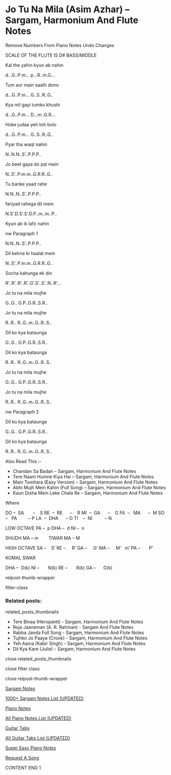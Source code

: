 
# Jo Tu Na Mila (Asim Azhar) – Sargam, Harmonium And Flute Notes

Remove Numbers From Piano Notes
Undo Changes

SCALE OF THE FLUTE IS D# BASS/MIDDLE

Kal the yahin kyun ab nahin

d…G..P.m… p…R..m.G…

Tum aur main saath dono

d…G..P.m… G..S..R..G..

Kya mil gayi tumko khushi

d…G..P.m… D…m..G.R…

Hoke judaa yeh toh bolo

d…G..P.m… G..S..R..G..

Pyar tha waqt nahin

N..N.N..S’..P.P.P..

Jo beet gaya do pal mein

N..S’..P.m.m..G.R.R..G..

Tu banke yaad rahe

N.N..N..S’..P.P.P..

fariyad rahega dil mein

N.S’.D.S’.S’.D.P..m..m..P..

Kyun ab ik lafz nahin

nw Paragraph 1

N.N..N..S’..P.P.P..

Dil kehne ki haalat mein

N..S’..P.m.m..G.R.R..G..

Socha kahunga ek din

R’..R’..R’..R’..G’.S’..S’..N..R’…

Jo tu na mila mujhe

G..G.. G.P..G.R..S.R..

Jo tu na mila mujhe

R..R.. R..G..m..G..R..S..

Dil ko kya bataunga

G..G.. G.P..G.R..S.R..

Dil ko kya bataunga

R..R.. R..G..m..G..R..S..

Jo tu na mila mujhe

G..G.. G.P..G.R..S.R..

Jo tu na mila mujhe

R..R.. R..G..m..G..R..S..

nw Paragraph 2

Dil ko kya bataunga

G..G.. G.P..G.R..S.R..

Dil ko kya bataunga

R..R.. R..G..m..G..R..S..

Also Read This :-

* Chandan Sa Badan – Sargam, Harmonium And Flute Notes
* Tere Naam Humne Kiya Hai – Sargam, Harmonium And Flute Notes
* Main Tumhara (Easy Version) – Sargam, Harmonium And Flute Notes
* Abhi Mujh Mein Kahin (Full Song) – Sargam, Harmonium And Flute Notes
* Kaun Disha Mein Leke Chala Re – Sargam, Harmonium And Flute Notes

Where

DO –  SA       –    S
RE  –  RE      –    R
MI  –  GA      –    G
FA  –   MA      –  M
SO  –   PA         – P
LA  –  DHA      – D
TI    –  NI          – N

LOW OCTAVE
PA –  p
DHA –  d
NI –  n

SHUDH MA – m        TIWAR MA – M

HIGH OCTAVE
SA –    S’
RE –     R’
GA –     G’
MA –     M’   m’
PA –       P’

KOMAL SWAR

DHA –  D(k)
NI –       N(k)
RE –       R(k)
GA –      G(k)

relpost-thumb-wrapper

filter-class

### Related posts:

related_posts_thumbnails

* Tere Binaa (Heropanti) - Sargam, Harmonium And Flute Notes
* Roja Jaaneman (A. R. Rahman) - Sargam And Flute Notes
* Rabba Janda Full Song - Sargam, Harmonium And Flute Notes
* Tujhko Jo Paaya (Crook) - Sargam, Harmonium And Flute Notes
* Yeh Aaina (Kabir Singh) - Sargam, Harmonium And Flute Notes
* Dil Kya Kare (Julie) - Sargam, Harmonium And Flute Notes

close related_posts_thumbnails

close filter class

close relpost-thumb-wrapper

[Sargam Notes](https://www.notationsworld.com/sargam-notes.html)

[1000+ Sargam Notes List (UPDATED)](https://www.notationsworld.com/all-songs-list-sargam-notes.html)

[Piano Notes](https://www.notationsworld.com/piano-notes.html)

[All Piano Notes List (UPDATED)](https://www.notationsworld.com/all-songs-list-piano-notes.html)

[Guitar Tabs](https://www.notationsworld.com/guitar-tabs.html)

[All Guitar Tabs List (UPDATED)](https://www.notationsworld.com/all-songs-list-guitar-tabs.html)

[Super Easy Piano Notes](https://studywall.in/)

[Request A Song](https://www.notationsworld.com/request-a-song.html)

CONTENT END 1

